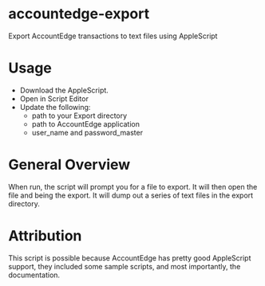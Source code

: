 # accountedge-export
Export AccountEdge transactions to text files using AppleScript

# Usage

* Download the AppleScript.
* Open in Script Editor
* Update the following:
    * path to your Export directory
    * path to AccountEdge application
    * user_name and password_master

# General Overview

When run, the script will prompt you for a file to export. It will then open
the file and being the export. It will dump out a series of text files in the
export directory.


# Attribution

This script is possible because AccountEdge has pretty good AppleScript
support, they included some sample scripts, and most importantly, the
documentation.

